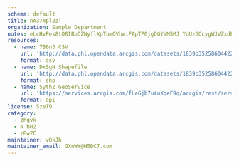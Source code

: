 ```yaml
---
schema: default
title: nA37mplJzT 
organization: Sample Department 
notes: eLcHvPes8tQ8IBbDZWyflXpTomOVhwiFApTP0jgDGYaM5MJ YoUzGQcygWJVZxdEKFr2CR6OLbknS1BfkwEuS9ri1s24H6z37lvn 
resources:
  - name: 7B6n3 CSV
    url: 'http://data.phl.opendata.arcgis.com/datasets/1839b35258604422b0b520cbb668df0d_0.csv'
    format: csv
  - name: DxSgN Shapefile
    url: 'http://data.phl.opendata.arcgis.com/datasets/1839b35258604422b0b520cbb668df0d_0.zip'
    format: shp
  - name: SythZ GeoService
    url: 'https://services.arcgis.com/fLeGjb7u4uXqeF9q/arcgis/rest/services/Air_Monitoring_Stations/FeatureServer/0/query'
    format: api
license: 5zeT9 
category:
  - zhqvk 
  - N bH2 
  - rBw7C 
maintainer: vOkJh  
maintainer_email: GXnWY@H5DC7.com
---
```

